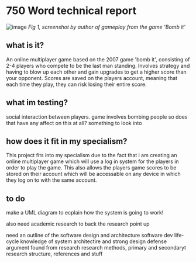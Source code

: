 # 750 Word technical report

![image](https://media.github.falmouth.ac.uk/user/730/files/73b87175-1b5d-4640-ad4c-497f6c79f7d6)
*Fig 1, screenshot by author of gameplay from the game 'Bomb it'*

## what is it?

An online multiplayer game based on the 2007 game 'bomb it', consisting of 2-4 players who compete to be the last man standing. Involves strategy and having to blow up each other and gain upgrades to get a higher score than your opponent. Scores are saved on the players account, meaning that each time they play, they can risk losing their entire score.

## what im testing?

social interaction between players. game involves bombing people so does that have any affect on this at all? something to look into

## how does it fit in my specialism?

This project fits into my specialism due to the fact that i am creating an online multiplayer game which will use a log in system for the players in order to play the game. This also allows the players game scores to be stored on their account which will be accessable on any device in which they log on to with the same account.


## to do 
make a UML diagram to ecplain how the system is going to work!

also need academic research to back the research point up
 
 
 
need an outline of the software design and architecture
software dev life-cycle
knowledge of system architectire and strong design 
defense argument found from research
research methods, primary and secondaryt research
structure, references and stuff


